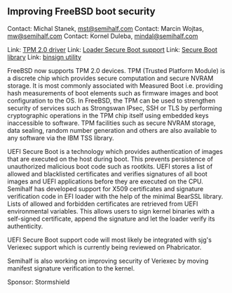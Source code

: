 ## Improving FreeBSD boot security ##

Contact: Michal Stanek, <mst@semihalf.com>
Contact: Marcin Wojtas, <mw@semihalf.com>
Contact: Kornel Duleba, <mindal@semihalf.com>

Link:	 [TPM 2.0 driver](https://svnweb.freebsd.org/base/head/sys/dev/tpm/tpm20.c?revision=342084&view=markup)
Link:	 [Loader Secure Boot support](https://reviews.freebsd.org/D18798)
Link:	 [Secure Boot library](https://reviews.freebsd.org/D18797)
Link:	 [binsign utility](https://reviews.freebsd.org/D18799)

FreeBSD now supports TPM 2.0 devices. TPM (Trusted Platform Module) is a discrete chip which provides secure computation and secure NVRAM storage. It is most
commonly associated with Measured Boot i.e. providing hash measurements of boot elements such as firmware images and boot configuration to the OS. In FreeBSD,
the TPM can be used to strengthen security of services such as Strongswan IPsec, SSH or TLS by performing cryptographic operations in the TPM chip itself using
embedded keys inaccessible to software. TPM facilities such as secure NVRAM storage, data sealing, random number generation and others are also available to any
software via the IBM TSS library.

UEFI Secure Boot is a technology which provides authentication of images that are executed on the host during boot. This prevents persistence of
unauthorized malicious boot code such as rootkits. UEFI stores a list of allowed and blacklisted certificates and verifies signatures of all boot images and
UEFI applications before they are executed on the CPU. Semihalf has developed support for X509 certificates and signature
verification code in EFI loader with the help of the minimal BearSSL library. Lists of allowed and forbidden certificates are retrieved from UEFI environmental
variables. This allows users to sign kernel binaries with a self-signed certificate, append the signature and let the loader verify its authenticity.

UEFI Secure Boot support code will most likely be integrated with sjg's Veriexec support which is currently being reviewed on Phabricator.

Semihalf is also working on improving security of Veriexec by moving manifest signature verification to the kernel.

Sponsor: Stormshield
